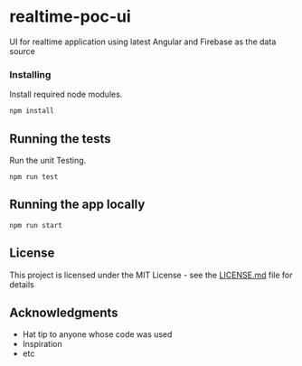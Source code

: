   # realtime-poc-ui

  UI for realtime application using latest Angular and Firebase as the data source

  ### Installing

  Install required node modules.

  ```
  npm install
  ```

  ## Running the tests

  Run the unit Testing.
  ```
  npm run test
  ```

  ## Running the app locally

  ```
  npm run start
  ```


  ## License

  This project is licensed under the MIT License - see the [LICENSE.md](LICENSE.md) file for details

  ## Acknowledgments

  * Hat tip to anyone whose code was used
  * Inspiration
  * etc

